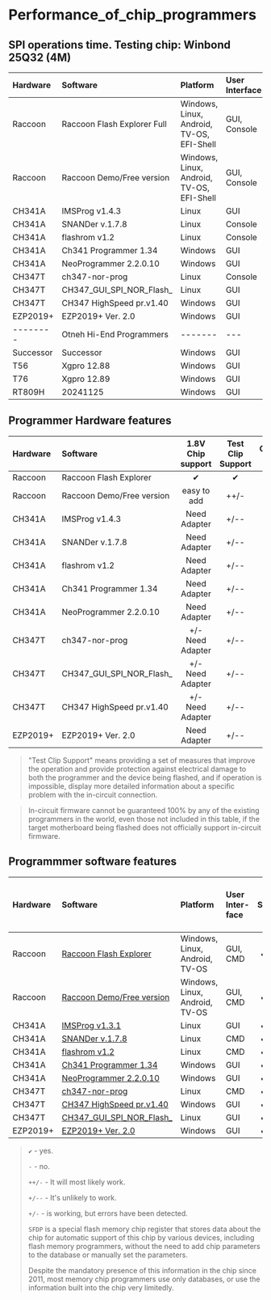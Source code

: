 # Performance_of_chip_programmers

## SPI operations time. Testing chip: Winbond 25Q32 (4M)

| Hardware   |       Software          |  Platform  |  User Interface  | Reading | Erasing |  Writing | Data checking |
| :---       |       :---              |     :---   |      :---        | :---: | :---: | :---: | :---: |
| Raccoon    | Raccoon Flash Explorer Full | Windows, Linux, Android, TV-OS, EFI-Shell | GUI, Console |  5.5-8.0s  |  Auto when In-Write, 0.0s  |  20.0-23.0s   |   Auto when In-Write/In-Read, 0.0s   |
| Raccoon    | Raccoon Demo/Free version  | Windows, Linux, Android, TV-OS, EFI-Shell | GUI, Console |  14.0s  |  Auto when In-Write, 0.0s  |  24.0s   |   14.0s   |
| CH341A     | IMSProg v1.4.3           | Linux   | GUI      | 33.9s  | 12.7s | 328.5s | 33.9s   |
| CH341A     | SNANDer v.1.7.8          | Linux   | Console  | 33.0s  | 8.0s  | 327.0s | 33.0s   |
| CH341A     | flashrom v1.2            | Linux   | Console  | 34.6s  | 83.2s | 132.7s | 34.5s   |
| CH341A     | Ch341 Programmer 1.34    | Windows | GUI      | 36.4s  | 9.0s  | 231.4s | 36.4s   |
| CH341A     | NeoProgrammer 2.2.0.10   | Windows | GUI      | 36.7s  | 9.1s  | 220.8s | 36.7s   |
| CH347T	   | ch347-nor-prog	          | Linux   | Console  | 1.1s	  | 0.1s	| 28.9s	 | 1.1s    |
| CH347T	   | CH347_GUI_SPI_NOR_Flash_	| Linux   | GUI	     | 1.6s	  | 9.9s	| 35.0s	 | 13.1s   |
| CH347T	   | СH347 HighSpeed pr.v1.40	| Windows | GUI	     | 0.7s	  | 10.0s	| 8.1s	 | 0.7s    |
| EZP2019+   | EZP2019+ Ver. 2.0        | Windows | GUI      | 33.0s  | 10.4s | 38.7s  | 33.0s   |
| --------   | Otneh Hi-End Programmers | ------- | ---      | -----  | ----- | -----  | -----   |
| Successor  | Successor                | Windows | GUI      | 4.8s   | 14.2s | 12.9s  | 4.8s    |
| T56        | Xgpro 12.88              | Windows | GUI      | 0.9s   | 10.9s | 9.1s   | 0.9s    |
| T76        | Xgpro 12.89              | Windows | GUI      | 0.5s   | 11.3s | 16.2s  | 0.5s    |
| RT809H     | 20241125                 | Windows | GUI      | 2.5s   | 10.7s | 19.6s  | 2.5s    |

## Programmer Hardware features

| Hardware   |       Software             |  1.8V Chip support |  Test Clip Support | Overload Protect | Flipped chip protect |  Pins connect checking |  Logic Levels check |  Bus Error check |
| :---       |       :---                 |             :---:  |             :---:  |          :---:   |              :---:   |   :---:                |              :---:  |           :---:  |
| Raccoon    | Raccoon Flash Explorer     | ✔                 | ✔ | ✔ | ✔ | ✔ | ✔ | ✔ |
| Raccoon    | Raccoon Demo/Free version  | easy to add       | ++/- | - | - | - | - | - |
| CH341A     | IMSProg v1.4.3             | Need Adapter      | +/-- | - | - | - | - | - |
| CH341A     | SNANDer v.1.7.8            | Need Adapter      | +/-- | - | - | - | - | - |
| CH341A     | flashrom v1.2              | Need Adapter      | +/-- | - | - | - | - | - |
| CH341A     | Ch341 Programmer 1.34      | Need Adapter      | +/-- | - | - | - | - | - |
| CH341A     | NeoProgrammer 2.2.0.10     | Need Adapter      | +/-- | - | - | - | - | - |
| CH347T	   | ch347-nor-prog	            | +/- Need Adapter  | +/-- | - | - | - | - | - |
| CH347T	   | CH347_GUI_SPI_NOR_Flash_	  | +/- Need Adapter  | +/-- | - | - | - | - | - |
| CH347T	   | СH347 HighSpeed pr.v1.40	  | +/- Need Adapter  | +/-- | - | - | - | - | - |
| EZP2019+   | EZP2019+ Ver. 2.0          | Need Adapter      | +/-- | - | - | - | - | - |

> "Test Clip Support" means providing a set of measures that improve the operation and provide protection against electrical damage to both the programmer and the device being flashed, and if operation is impossible, display more detailed information about a specific problem with the in-circuit connection.

> In-circuit firmware cannot be guaranteed 100% by any of the existing programmers in the world, even those not included in this table, if the target motherboard being flashed does not officially support in-circuit firmware.

## Programmmer software features

| Hardware   | Software                |  Platform  |  User Inter-face  |  SPI | I2C | MW | Edit SR | Extended Chip Parameters search in SFDP | Security area view | Hot Edit IC in External Software|
| :---       |       :---              |     :---   |      :---        |:---:|:---:|:---:| :---:  |   :---:   |   :---:   |:---:|
| Raccoon    | [Raccoon Flash Explorer ](https://t.me/racc00n_news)       | Windows, Linux, Android, TV-OS | GUI, CMD | ✔   | ✔   | -   |  ✔     |     ✔     |  -  | ✔ |
| Raccoon    | [Raccoon Demo/Free version](https://github.com/lapot2/Raccoon-Flash-Explorer-Demo)       | Windows, Linux, Android, TV-OS | GUI, CMD | ✔   | ✔   | -   |  -     |     ✔     |  -  | ✔ |
| CH341A     | [IMSProg v1.3.1](https://github.com/bigbigmdm/IMSProg)         | Linux | GUI  | ✔   | ✔   | ✔   |  ✔     |     -    |  -  | - |
| CH341A     | [SNANDer v.1.7.8](https://github.com/McMCCRU/SNANDer)         | Linux | CMD  | ✔   |+/-  |+/-  |  -     |     -     |  -  | - |
| CH341A     | [flashrom v1.2](https://flashrom.org/)           | Linux | CMD  | ✔   | -   | -   |  -     |     -     |  -  | - |
| CH341A     | [Ch341 Programmer 1.34](https://github.com/YTEC-info/CH341A-Softwares/blob/main/Programas/Windows/CH341Programmer/CH341Programmer%20V1.38/Ch341Programmer.exe?ysclid=ls2wxkusch126636141)   | Windows | GUI| ✔   | ✔   | -   |  -     |     -     |  -  |
| CH341A     | [NeoProgrammer 2.2.0.10](https://www.dwdvb.com/neoprogrammer-new-update-v2-2-0-10/)  | Windows | GUI | ✔   | ✔   | ✔   |  ✔      |     -     |  -  | - |
| CH347T     | [ch347-nor-prog](https://github.com/981213/ch347-nor-prog)          | Linux | CMD  | ✔   | -   | -   |  -     |     -     |  -  | - |
| CH347T     | [СH347 HighSpeed pr.v1.40](http://www.yaojiedianzi.com/index.php?m=Product&a=show&id=19)| Windows | GUI | ✔   | ✔   | ✔   |  -     |     -     |  -  |
| CH347T     | [CH347_GUI_SPI_NOR_Flash_](https://github.com/bigbigmdm/CH347_GUI_SPI_NOR_Flash_programmer)| Linux | GUI | ✔   | -   | -   |  -     |     -     |  -  | - |
| EZP2019+   | [EZP2019+ Ver. 2.0](https://github.com/acontini/EZP2019)       | Windows | GUI| ✔   | ✔   | ✔   |  -     |     -     |  -  | - |

> `✔` - yes.
>
> `-`  - no.
>
> `++/-` - It will most likely work.
>
> `+/--` - It's unlikely to work.
>
> `+/-` - is working, but errors have been detected.
>
> `SFDP` is a special flash memory chip register that stores data about the chip for automatic support of this chip by various devices, including flash memory programmers, without the need to add chip parameters to the database or manually set the parameters.
>
> Despite the mandatory presence of this information in the chip since 2011, most memory chip programmers use only databases, or use the information built into the chip very limitedly.

